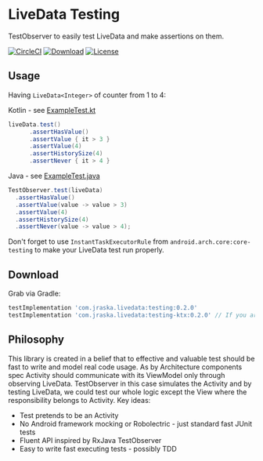 # LiveData Testing
TestObserver to easily test LiveData and make assertions on them.

[![CircleCI](https://circleci.com/gh/jraska/livedata-testing.svg?style=svg)](https://circleci.com/gh/jraska/livedata-testing)
[![Download](https://api.bintray.com/packages/jraska/maven/com.jraska.livedata%3Atesting-ktx/images/download.svg)](https://bintray.com/jraska/maven/com.jraska.livedata%3Atesting-ktx/_latestVersion)
[![License](https://img.shields.io/badge/license-Apache%202.0-green.svg) ](https://github.com/jraska/Falcon/blob/master/LICENSE)

## Usage

Having `LiveData<Integer>` of counter from 1 to 4:

Kotlin - see [ExampleTest.kt](https://github.com/jraska/livedata-testing/blob/master/testing-ktx/src/test/java/com/jraska/livedata/example/ExampleTest.kt)
```java
liveData.test()
      .assertHasValue()
      .assertValue { it > 3 }
      .assertValue(4)
      .assertHistorySize(4)
      .assertNever { it > 4 }
```

Java - see [ExampleTest.java](https://github.com/jraska/livedata-testing/blob/master/testing-ktx/src/test/java/com/jraska/livedata/example/ExampleJavaTest.java)
```java
TestObserver.test(liveData)
  .assertHasValue()
  .assertValue(value -> value > 3)
  .assertValue(4)
  .assertHistorySize(4)
  .assertNever(value -> value > 4);
```

Don't forget to use `InstantTaskExecutorRule` from `android.arch.core:core-testing` to make your LiveData test run properly.

## Download

Grab via Gradle:
```groovy
testImplementation 'com.jraska.livedata:testing:0.2.0'
testImplementation 'com.jraska.livedata:testing-ktx:0.2.0' // If you are Kotlin positive
```

## Philosophy

This library is created in a belief that to effective and valuable test should be fast to write and model real code usage.
As by Architecture components spec Activity should communicate with its ViewModel only through observing LiveData.
TestObserver in this case simulates the Activity and by testing LiveData, we could test our whole logic except the View where the responsibility belongs to Activity.
Key ideas:
* Test pretends to be an Activity
* No Android framework mocking or Robolectric - just standard fast JUnit tests
* Fluent API inspired by RxJava TestObserver
* Easy to write fast executing tests - possibly TDD
